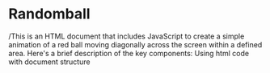 # Randomball

/This is an HTML document that includes JavaScript to create a simple animation of a red ball moving diagonally across the screen within a defined area. Here's a brief description of the key components:
Using html code with document structure 
<style>: Within the <head>, there's a <style> block that defines the CSS styling for an element with the id "ball." It gives the ball a circular appearance with a red background color, sets its position to absolute, and specifies its initial width and height.

<body>: The main content of the HTML document is contained within the <body> 
  <script>: Inside the <body>, there's a <script> block that contains JavaScript code. This code defines variables (xmin, ymin, xmax, ymax, velocity, and time) and a function called move. The move function animates the ball's movement diagonally across the screen by changing its top and left CSS properties. The animation is controlled by the setInterval function, which repeatedly calls the move function at specified intervals (time).
 The animation starts with the ball moving from the top-left corner (xmin, ymin) towards the bottom-right corner (xmax, ymax) within the defined area. Once the ball reaches the bottom-right corner, it reverses its direction and moves back to the top-left corner. This process continues in a loop.
  
